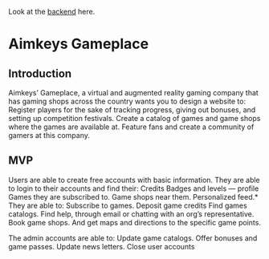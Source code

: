 Look at the [backend](https://github.com/Aimkeys-Sir/gameplace-backend)  here.
# Aimkeys Gameplace
## Introduction
Aimkeys’ Gameplace, a virtual and augmented reality gaming company that has gaming shops across the country wants you to design a website to:
Register players for the sake of tracking progress, giving out bonuses, and setting up competition festivals.
Create a catalog of games and game shops where the games are available at.
Feature fans and create a community of gamers at this company.


## MVP
Users are able to create free accounts with basic information. They are able to login to their accounts and find their:
Credits
Badges and levels —  profile
Games they are subscribed to.
Game shops near them.
Personalized feed.*
They are able to:
Subscribe to games.
Deposit game credits
Find games catalogs.
Find help, through email or chatting with an org’s representative.
Book game shops. And get maps and directions to the specific game points.

The admin accounts are able to:
Update game catalogs.
Offer bonuses and game passes.
Update news letters.
Close user accounts
